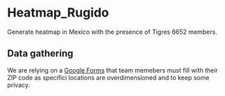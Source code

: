 # Heatmap_Rugido
Generate heatmap in Mexico with the presence of Tigres 6652 members.

## Data gathering
We are relying on a [Google Forms](https://forms.gle/jVcVVniRfnauyCW89) that team memebers must fill with their ZIP code as specifici locations are overdimensioned and to keep some privacy.
